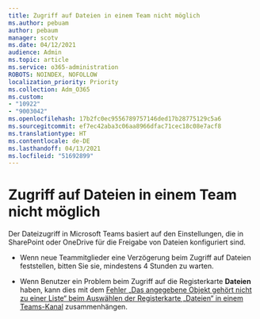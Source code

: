 ```yaml
---
title: Zugriff auf Dateien in einem Team nicht möglich
ms.author: pebuam
author: pebaum
manager: scotv
ms.date: 04/12/2021
audience: Admin
ms.topic: article
ms.service: o365-administration
ROBOTS: NOINDEX, NOFOLLOW
localization_priority: Priority
ms.collection: Adm_O365
ms.custom:
- "10922"
- "9003042"
ms.openlocfilehash: 17b2fc0ec9556789757146ded17b28775129c5a6
ms.sourcegitcommit: ef7ec42aba3c06aa8966dfac71cec18c08e7acf8
ms.translationtype: HT
ms.contentlocale: de-DE
ms.lasthandoff: 04/13/2021
ms.locfileid: "51692899"
---
```

# <a name="unable-to-access-files-in-a-team"></a>Zugriff auf Dateien in einem Team nicht möglich

Der Dateizugriff in Microsoft Teams basiert auf den Einstellungen, die in SharePoint oder OneDrive für die Freigabe von Dateien konfiguriert sind.

- Wenn neue Teammitglieder eine Verzögerung beim Zugriff auf Dateien feststellen, bitten Sie sie, mindestens 4 Stunden zu warten.

- Wenn Benutzer ein Problem beim Zugriff auf die Registerkarte **Dateien** haben, kann dies mit dem [Fehler „Das angegebene Objekt gehört nicht zu einer Liste“ beim Auswählen der Registerkarte „Dateien“ in einem Teams-Kanal](https://docs.microsoft.com/microsoftteams/troubleshoot/files/object-specified-not-belong-to-list) zusammenhängen.
